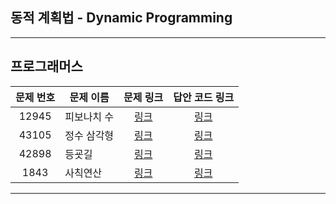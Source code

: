 ## 동적 계획법 - Dynamic Programming
----------

프로그래머스
----------
| 문제 번호 | 문제 이름 | 문제 링크 | 답안 코드 링크 |
|:---:|---|:---:|:---:|
| 12945 | 피보나치 수 | [링크](https://school.programmers.co.kr/learn/courses/30/lessons/12945) | [링크](https://github.com/nicky-day/CodingTest/blob/main/src/main/java/org/example/dynamic_programming/programmers/001-%ED%94%BC%EB%B3%B4%EB%82%98%EC%B9%98_%EC%88%98.java) |
| 43105 | 정수 삼각형 | [링크](https://school.programmers.co.kr/learn/courses/30/lessons/43105) | [링크](https://github.com/nicky-day/CodingTest/blob/main/src/main/java/org/example/dynamic_programming/programmers/002-%EC%A0%95%EC%88%98_%EC%82%BC%EA%B0%81%ED%98%95.java) |
| 42898 | 등굣길 | [링크](https://school.programmers.co.kr/learn/courses/30/lessons/42898) | [링크](https://github.com/nicky-day/CodingTest/blob/main/src/main/java/org/example/dynamic_programming/programmers/003-%EB%93%B1%EA%B5%A3%EA%B8%B8.java) |
| 1843 | 사칙연산 | [링크](https://school.programmers.co.kr/learn/courses/30/lessons/1843) | [링크](https://github.com/nicky-day/CodingTest/blob/main/src/main/java/org/example/dynamic_programming/programmers/004-%EC%82%AC%EC%B9%99%EC%97%B0%EC%82%B0.java) |
----------

